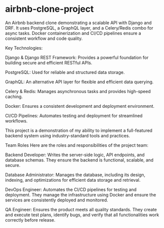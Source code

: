 # airbnb-clone-project
An Airbnb backend clone demonstrating a scalable API with Django and DRF. It uses PostgreSQL, a GraphQL layer, and a Celery/Redis combo for async tasks. Docker containerization and CI/CD pipelines ensure a consistent workflow and code quality. 

Key Technologies:

Django & Django REST Framework: Provides a powerful foundation for building secure and efficient RESTful APIs.

PostgreSQL: Used for reliable and structured data storage.

GraphQL: An alternative API layer for flexible and efficient data querying.

Celery & Redis: Manages asynchronous tasks and provides high-speed caching.

Docker: Ensures a consistent development and deployment environment.

CI/CD Pipelines: Automates testing and deployment for streamlined workflows.

This project is a demonstration of my ability to implement a full-featured backend system using industry-standard tools and practices.


Team Roles
Here are the roles and responsibilities of the project team:

Backend Developer: Writes the server-side logic, API endpoints, and database schemas. They ensure the backend is functional, scalable, and secure.

Database Administrator: Manages the database, including its design, indexing, and optimizations for efficient data storage and retrieval.

DevOps Engineer: Automates the CI/CD pipelines for testing and deployment. They manage the infrastructure using Docker and ensure the services are consistently deployed and monitored.

QA Engineer: Ensures the product meets all quality standards. They create and execute test plans, identify bugs, and verify that all functionalities work correctly before release.
